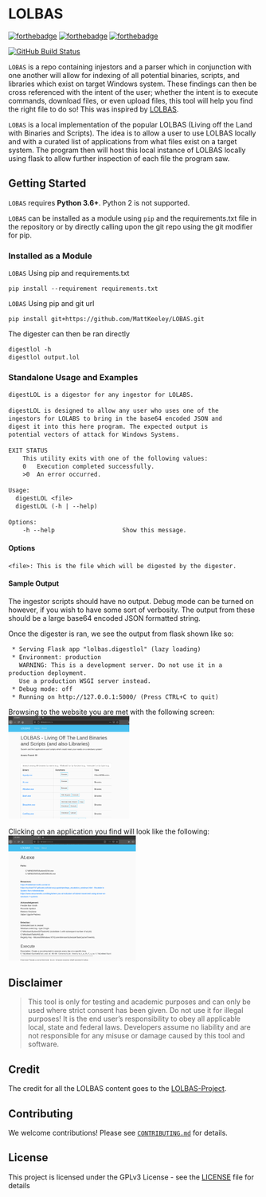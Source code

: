 # LOLBAS

[![forthebadge](https://forthebadge.com/images/badges/made-with-python.svg)](https://www.python.org/)
[![forthebadge](https://forthebadge.com/images/badges/contains-tasty-spaghetti-code.svg)](https://www.google.com/url?sa=i&url=https%3A%2F%2Fwww.thewholesomedish.com%2Fspaghetti%2F&psig=AOvVaw3OneeN_AB3XxZzgCPPTtfv&ust=1614550372646000&source=images&cd=vfe&ved=0CAIQjRxqFwoTCJjQwf2Ki-8CFQAAAAAdAAAAABAD)
[![forthebadge](https://forthebadge.com/images/badges/it-works-why.svg)](https://www.youtube.com/watch?v=kyti25ol438)

[![GitHub Build Status](https://github.com/MattKeeley/LOBAS/workflows/build/badge.svg)](https://github.com/MattKeeley/LOBAS/actions)

`LOBAS` is a repo containing injestors and a parser which in conjunction with
one another will allow for indexing of all potential binaries, scripts, and
libraries which exist on target Windows system. These findings can then be cross
referenced with the intent of the user; whether the intent is to execute
commands, download files, or even upload files, this tool will help you find
the right file to do so! This was inspired by [LOLBAS](https://lolbas-project.github.io).

`LOBAS` is a local implementation of the popular LOLBAS (Living off the Land
with Binaries and Scripts). The idea is to allow a user to use LOLBAS locally
and with a curated list of applications from what files exist on a target
system. The program then will host this local instance of LOLBAS locally using
flask to allow further inspection of each file the program saw.

## Getting Started

`LOBAS` requires **Python 3.6+**. Python 2 is not supported.

`LOBAS` can be installed as a module using `pip` and the requirements.txt file
in the repository or by directly calling upon the git repo using the git
modifier for pip.

### Installed as a Module

`LOBAS` Using pip and requirements.txt

```console
pip install --requirement requirements.txt
```

`LOBAS` Using pip and git url

```console
pip install git+https://github.com/MattKeeley/LOBAS.git
```

The digester can then be ran directly

```console
digestlol -h
digestlol output.lol
```

### Standalone Usage and Examples

```console
digestLOL is a digestor for any ingestor for LOLABS.

digestLOL is designed to allow any user who uses one of the
ingestors for LOLABS to bring in the base64 encoded JSON and
digest it into this here program. The expected output is
potential vectors of attack for Windows Systems.

EXIT STATUS
    This utility exits with one of the following values:
    0   Execution completed successfully.
    >0  An error occurred.

Usage:
  digestLOL <file>
  digestLOL (-h | --help)

Options:
    -h --help                   Show this message.
```

#### Options

```console
<file>: This is the file which will be digested by the digester.
```

#### Sample Output

The ingestor scripts should have no output. Debug mode can be turned on however,
if you wish to have some sort of verbosity. The output from these should be a
large base64 encoded JSON formatted string.

Once the digester is ran, we see the output from flask shown like so:

```console
 * Serving Flask app "lolbas.digestlol" (lazy loading)
 * Environment: production
   WARNING: This is a development server. Do not use it in a production deployment.
   Use a production WSGI server instead.
 * Debug mode: off
 * Running on http://127.0.0.1:5000/ (Press CTRL+C to quit)
```

Browsing to the website you are met with the following screen: <br>
<img src="/resources/images/landing.png" alt="landing.png" style="zoom:25%;" />

Clicking on an application you find will look like the following: <br>
<img src="/resources/images/application.png" alt="application.png" style="zoom:25%;" />

## Disclaimer

> This tool is only for testing and academic purposes and can only be used where
> strict consent has been given. Do not use it for illegal purposes! It is the
> end user’s responsibility to obey all applicable local, state and federal laws.
> Developers assume no liability and are not responsible for any misuse or damage
> caused by this tool and software.

## Credit

The credit for all the LOLBAS content goes to the
[LOLBAS-Project](https://github.com/LOLBAS-Project).

## Contributing

We welcome contributions! Please see [`CONTRIBUTING.md`](CONTRIBUTING.md) for
details.

## License

This project is licensed under the GPLv3 License - see the [LICENSE](LICENSE)
file for details
